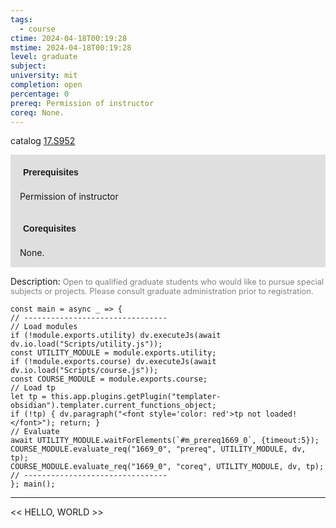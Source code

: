 ```yaml
---
tags:
  - course
ctime: 2024-04-18T00:19:28
mstime: 2024-04-18T00:19:28
level: graduate
subject: 
university: mit
completion: open
percentage: 0
prereq: Permission of instructor
coreq: None.
---
```


catalog [17.S952](http://student.mit.edu/catalog/m17b.html#17.S952)

<span style="display: block; padding: 15px; background-color: rgb(100, 100, 100, 0.2);"><font id="m_prereq1669_0" style="display: block; font-family: Arial, sans-serif; font-weight: bold; padding: 5px">Prerequisites</font><br><span id="prereq1669_0">Permission of instructor</span></span>
<span style="display: block; padding: 15px; background-color: rgb(100, 100, 100, 0.2);"><font id="m_coreq1669_0" style="display: block; font-family: Arial, sans-serif; font-weight: bold; padding: 5px">Corequisites</font><br><span id="coreq1669_0">None.</span></span>

<font style="">Description:</font>
<font style="color: grey; font-size: 0.8rem;">Open to qualified graduate students who would like to pursue special subjects or projects. Please consult graduate administration prior to registration.</font>

```dataviewjs
const main = async _ => {
// --------------------------------
// Load modules
if (!module.exports.utility) dv.executeJs(await dv.io.load("Scripts/utility.js"));
const UTILITY_MODULE = module.exports.utility;
if (!module.exports.course) dv.executeJs(await dv.io.load("Scripts/course.js"));
const COURSE_MODULE = module.exports.course;
// Load tp
let tp = this.app.plugins.getPlugin("templater-obsidian").templater.current_functions_object;
if (!tp) { dv.paragraph("<font style='color: red'>tp not loaded!</font>"); return; }
// Evaluate
await UTILITY_MODULE.waitForElements(`#m_prereq1669_0`, {timeout:5});
COURSE_MODULE.evaluate_req("1669_0", "prereq", UTILITY_MODULE, dv, tp);
COURSE_MODULE.evaluate_req("1669_0", "coreq", UTILITY_MODULE, dv, tp);
// --------------------------------
}; main();
```

---

<< HELLO, WORLD >>
